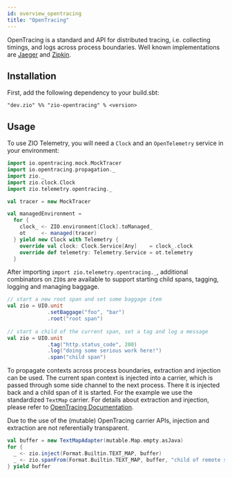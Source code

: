 ```yaml
---
id: overview_opentracing
title: "OpenTracing"
---
```


OpenTracing is a standard and API for distributed tracing, i.e. collecting timings,
and logs across process boundaries. Well known implementations are [Jaeger](https://www.jaegertracing.io)
and [Zipkin](https://www.zipkin.io).

## Installation

First, add the following dependency to your build.sbt:
```
"dev.zio" %% "zio-opentracing" % <version>
```

## Usage

To use ZIO Telemetry, you will need a `Clock` and an `OpenTelemetry` service in your
environment:

```scala
import io.opentracing.mock.MockTracer
import io.opentracing.propagation._
import zio._
import zio.clock.Clock
import zio.telemetry.opentracing._

val tracer = new MockTracer

val managedEnvironment = 
  for {
    clock_ <- ZIO.environment[Clock].toManaged_
    ot     <- managed(tracer)
  } yield new Clock with Telemetry {
    override val clock: Clock.Service[Any]    = clock_.clock
    override def telemetry: Telemetry.Service = ot.telemetry
  }
```

After importing `import zio.telemetry.opentracing._`, additional combinators
on `ZIO`s are available to support starting child spans, tagging, logging and
managing baggage.

```scala
// start a new root span and set some baggage item
val zio = UIO.unit
             .setBaggage("foo", "bar")
             .root("root span")
          
// start a child of the current span, set a tag and log a message
val zio = UIO.unit
             .tag("http.status_code", 200)
             .log("doing some serious work here!")
             .span("child span")
```

To propagate contexts across process boundaries, extraction and injection can be
used. The current span context is injected into a carrier, which is passed
through some side channel to the next process. There it is injected back and a
child span of it is started. For the example we use the standardized `TextMap`
carrier. For details about extraction and injection, please refer to 
[OpenTracing Documentation](https://opentracing.io/docs/overview/inject-extract/). 

Due to the use of the (mutable) OpenTracing carrier APIs, injection and extraction
are not referentially transparent.

```scala
val buffer = new TextMapAdapter(mutable.Map.empty.asJava)
for {
  _ <- zio.inject(Format.Builtin.TEXT_MAP, buffer)
  _ <- zio.spanFrom(Format.Builtin.TEXT_MAP, buffer, "child of remote span")
} yield buffer
```